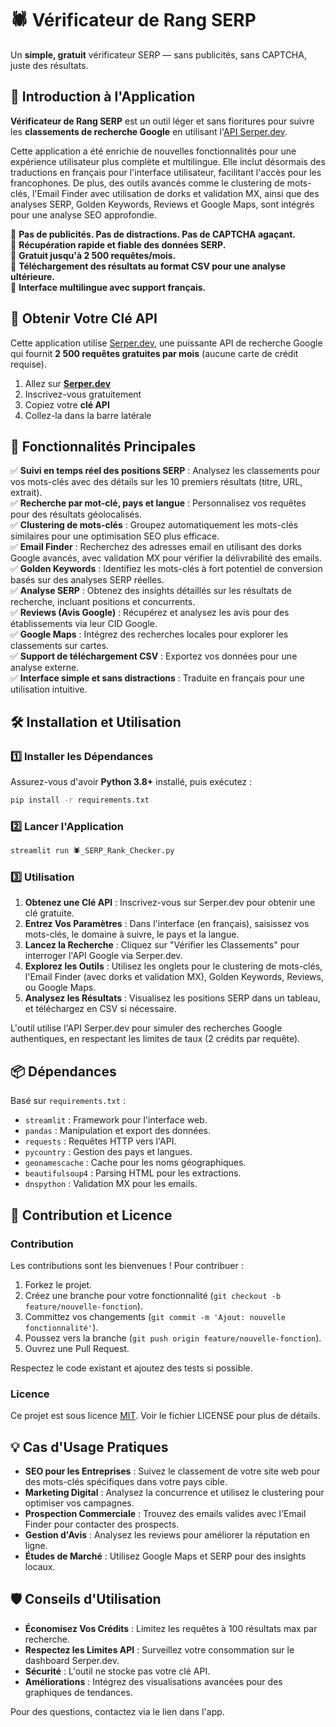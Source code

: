 # 🕷️ Vérificateur de Rang SERP

Un **simple, gratuit** vérificateur SERP — sans publicités, sans CAPTCHA, juste des résultats.

## 🚀 Introduction à l'Application

**Vérificateur de Rang SERP** est un outil léger et sans fioritures pour suivre les **classements de recherche Google** en utilisant l'[API Serper.dev](https://serper.dev/). 

Cette application a été enrichie de nouvelles fonctionnalités pour une expérience utilisateur plus complète et multilingue. Elle inclut désormais des traductions en français pour l'interface utilisateur, facilitant l'accès pour les francophones. De plus, des outils avancés comme le clustering de mots-clés, l'Email Finder avec utilisation de dorks et validation MX, ainsi que des analyses SERP, Golden Keywords, Reviews et Google Maps, sont intégrés pour une analyse SEO approfondie.

🔹 **Pas de publicités. Pas de distractions. Pas de CAPTCHA agaçant.**  
🔹 **Récupération rapide et fiable des données SERP.**  
🔹 **Gratuit jusqu'à 2 500 requêtes/mois.**  
🔹 **Téléchargement des résultats au format CSV pour une analyse ultérieure.**  
🔹 **Interface multilingue avec support français.**

## 🔑 Obtenir Votre Clé API

Cette application utilise [Serper.dev](https://serper.dev/), une puissante API de recherche Google qui fournit **2 500 requêtes gratuites par mois** (aucune carte de crédit requise).

1. Allez sur **[Serper.dev](https://serper.dev/)**
2. Inscrivez-vous gratuitement
3. Copiez votre **clé API**
4. Collez-la dans la barre latérale

## 🎯 Fonctionnalités Principales

✅ **Suivi en temps réel des positions SERP** : Analysez les classements pour vos mots-clés avec des détails sur les 10 premiers résultats (titre, URL, extrait).  
✅ **Recherche par mot-clé, pays et langue** : Personnalisez vos requêtes pour des résultats géolocalisés.  
✅ **Clustering de mots-clés** : Groupez automatiquement les mots-clés similaires pour une optimisation SEO plus efficace.  
✅ **Email Finder** : Recherchez des adresses email en utilisant des dorks Google avancés, avec validation MX pour vérifier la délivrabilité des emails.  
✅ **Golden Keywords** : Identifiez les mots-clés à fort potentiel de conversion basés sur des analyses SERP réelles.  
✅ **Analyse SERP** : Obtenez des insights détaillés sur les résultats de recherche, incluant positions et concurrents.  
✅ **Reviews (Avis Google)** : Récupérez et analysez les avis pour des établissements via leur CID Google.  
✅ **Google Maps** : Intégrez des recherches locales pour explorer les classements sur cartes.  
✅ **Support de téléchargement CSV** : Exportez vos données pour une analyse externe.  
✅ **Interface simple et sans distractions** : Traduite en français pour une utilisation intuitive.

## 🛠️ Installation et Utilisation

### 1️⃣ Installer les Dépendances

Assurez-vous d'avoir **Python 3.8+** installé, puis exécutez :

```bash
pip install -r requirements.txt
```

### 2️⃣ Lancer l'Application

```bash
streamlit run 🕷️_SERP_Rank_Checker.py
```

### 3️⃣ Utilisation

1. **Obtenez une Clé API** : Inscrivez-vous sur Serper.dev pour obtenir une clé gratuite.
2. **Entrez Vos Paramètres** : Dans l'interface (en français), saisissez vos mots-clés, le domaine à suivre, le pays et la langue.
3. **Lancez la Recherche** : Cliquez sur "Vérifier les Classements" pour interroger l'API Google via Serper.dev.
4. **Explorez les Outils** : Utilisez les onglets pour le clustering de mots-clés, l'Email Finder (avec dorks et validation MX), Golden Keywords, Reviews, ou Google Maps.
5. **Analysez les Résultats** : Visualisez les positions SERP dans un tableau, et téléchargez en CSV si nécessaire.

L'outil utilise l'API Serper.dev pour simuler des recherches Google authentiques, en respectant les limites de taux (2 crédits par requête).

## 📦 Dépendances

Basé sur `requirements.txt` :

- `streamlit` : Framework pour l'interface web.
- `pandas` : Manipulation et export des données.
- `requests` : Requêtes HTTP vers l'API.
- `pycountry` : Gestion des pays et langues.
- `geonamescache` : Cache pour les noms géographiques.
- `beautifulsoup4` : Parsing HTML pour les extractions.
- `dnspython` : Validation MX pour les emails.

## 🤝 Contribution et Licence

### Contribution

Les contributions sont les bienvenues ! Pour contribuer :
1. Forkez le projet.
2. Créez une branche pour votre fonctionnalité (`git checkout -b feature/nouvelle-fonction`).
3. Committez vos changements (`git commit -m 'Ajout: nouvelle fonctionnalité'`).
4. Poussez vers la branche (`git push origin feature/nouvelle-fonction`).
5. Ouvrez une Pull Request.

Respectez le code existant et ajoutez des tests si possible.

### Licence

Ce projet est sous licence [MIT](LICENSE). Voir le fichier LICENSE pour plus de détails.

## 💡 Cas d'Usage Pratiques

- **SEO pour les Entreprises** : Suivez le classement de votre site web pour des mots-clés spécifiques dans votre pays cible.
- **Marketing Digital** : Analysez la concurrence et utilisez le clustering pour optimiser vos campagnes.
- **Prospection Commerciale** : Trouvez des emails valides avec l'Email Finder pour contacter des prospects.
- **Gestion d'Avis** : Analysez les reviews pour améliorer la réputation en ligne.
- **Études de Marché** : Utilisez Google Maps et SERP pour des insights locaux.

## 🛡️ Conseils d'Utilisation

- **Économisez Vos Crédits** : Limitez les requêtes à 100 résultats max par recherche.
- **Respectez les Limites API** : Surveillez votre consommation sur le dashboard Serper.dev.
- **Sécurité** : L'outil ne stocke pas votre clé API.
- **Améliorations** : Intégrez des visualisations avancées pour des graphiques de tendances.

Pour des questions, contactez via le lien dans l'app.
